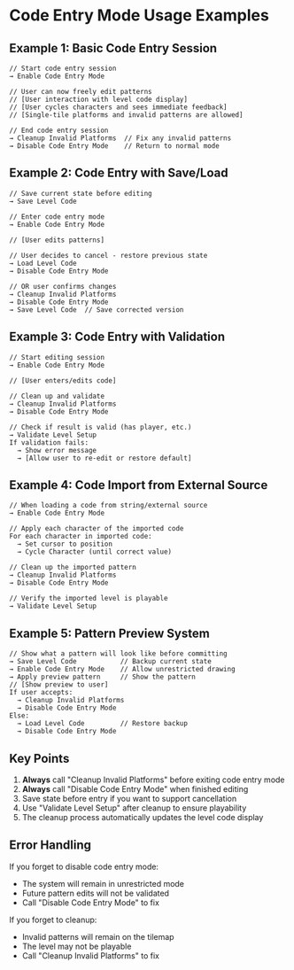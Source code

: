 # Code Entry Mode Usage Examples

## Example 1: Basic Code Entry Session

```
// Start code entry session
→ Enable Code Entry Mode

// User can now freely edit patterns
// [User interaction with level code display]
// [User cycles characters and sees immediate feedback]
// [Single-tile platforms and invalid patterns are allowed]

// End code entry session
→ Cleanup Invalid Platforms  // Fix any invalid patterns
→ Disable Code Entry Mode    // Return to normal mode
```

## Example 2: Code Entry with Save/Load

```
// Save current state before editing
→ Save Level Code

// Enter code entry mode
→ Enable Code Entry Mode

// [User edits patterns]

// User decides to cancel - restore previous state
→ Load Level Code
→ Disable Code Entry Mode

// OR user confirms changes
→ Cleanup Invalid Platforms
→ Disable Code Entry Mode
→ Save Level Code  // Save corrected version
```

## Example 3: Code Entry with Validation

```
// Start editing session
→ Enable Code Entry Mode

// [User enters/edits code]

// Clean up and validate
→ Cleanup Invalid Platforms
→ Disable Code Entry Mode

// Check if result is valid (has player, etc.)
→ Validate Level Setup
If validation fails:
  → Show error message
  → [Allow user to re-edit or restore default]
```

## Example 4: Code Import from External Source

```
// When loading a code from string/external source
→ Enable Code Entry Mode

// Apply each character of the imported code
For each character in imported code:
  → Set cursor to position
  → Cycle Character (until correct value)

// Clean up the imported pattern
→ Cleanup Invalid Platforms
→ Disable Code Entry Mode

// Verify the imported level is playable
→ Validate Level Setup
```

## Example 5: Pattern Preview System

```
// Show what a pattern will look like before committing
→ Save Level Code           // Backup current state
→ Enable Code Entry Mode    // Allow unrestricted drawing
→ Apply preview pattern     // Show the pattern
// [Show preview to user]
If user accepts:
  → Cleanup Invalid Platforms
  → Disable Code Entry Mode
Else:
  → Load Level Code         // Restore backup
  → Disable Code Entry Mode
```

## Key Points

1. **Always** call "Cleanup Invalid Platforms" before exiting code entry mode
2. **Always** call "Disable Code Entry Mode" when finished editing
3. Save state before entry if you want to support cancellation
4. Use "Validate Level Setup" after cleanup to ensure playability
5. The cleanup process automatically updates the level code display

## Error Handling

If you forget to disable code entry mode:

- The system will remain in unrestricted mode
- Future pattern edits will not be validated
- Call "Disable Code Entry Mode" to fix

If you forget to cleanup:

- Invalid patterns will remain on the tilemap
- The level may not be playable
- Call "Cleanup Invalid Platforms" to fix
